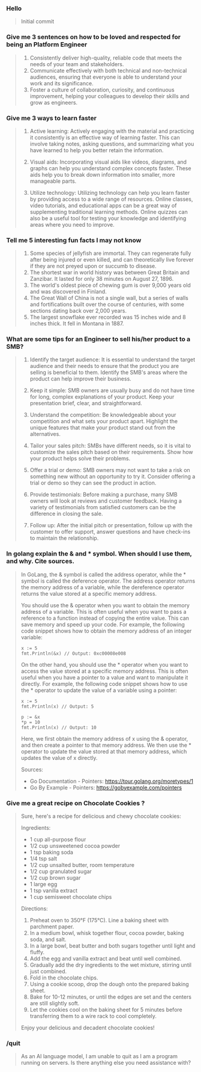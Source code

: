 ### Hello
> Initial commit
### Give me 3 sentences on how to be loved and respected for being an Platform Engineer

> 1. Consistently deliver high-quality, reliable code that meets the needs of your team and stakeholders.
> 2. Communicate effectively with both technical and non-technical audiences, ensuring that everyone is able to understand your work and its significance.
> 3. Foster a culture of collaboration, curiosity, and continuous improvement, helping your colleagues to develop their skills and grow as engineers.
### Give me 3 ways to learn faster

> 1. Active learning: Actively engaging with the material and practicing it consistently is an effective way of learning faster. This can involve taking notes, asking questions, and summarizing what you have learned to help you better retain the information.
> 
> 2. Visual aids: Incorporating visual aids like videos, diagrams, and graphs can help you understand complex concepts faster. These aids help you to break down information into smaller, more manageable parts.
> 
> 3. Utilize technology: Utilizing technology can help you learn faster by providing access to a wide range of resources. Online classes, video tutorials, and educational apps can be a great way of supplementing traditional learning methods. Online quizzes can also be a useful tool for testing your knowledge and identifying areas where you need to improve.
### Tell me 5 interesting fun facts I may not know

> 1. Some species of jellyfish are immortal. They can regenerate fully after being injured or even killed, and can theoretically live forever if they are not preyed upon or succumb to disease.
> 2. The shortest war in world history was between Great Britain and Zanzibar. It lasted for only 38 minutes on August 27, 1896.
> 3. The world's oldest piece of chewing gum is over 9,000 years old and was discovered in Finland.
> 4. The Great Wall of China is not a single wall, but a series of walls and fortifications built over the course of centuries, with some sections dating back over 2,000 years.
> 5. The largest snowflake ever recorded was 15 inches wide and 8 inches thick. It fell in Montana in 1887.
### What are some tips for an Engineer to sell his/her product to a SMB?

> 1. Identify the target audience: It is essential to understand the target audience and their needs to ensure that the product you are selling is beneficial to them. Identify the SMB's areas where the product can help improve their business.
> 
> 2. Keep it simple: SMB owners are usually busy and do not have time for long, complex explanations of your product. Keep your presentation brief, clear, and straightforward.
> 
> 3. Understand the competition: Be knowledgeable about your competition and what sets your product apart. Highlight the unique features that make your product stand out from the alternatives.
> 
> 4. Tailor your sales pitch: SMBs have different needs, so it is vital to customize the sales pitch based on their requirements. Show how your product helps solve their problems.
> 
> 5. Offer a trial or demo: SMB owners may not want to take a risk on something new without an opportunity to try it. Consider offering a trial or demo so they can see the product in action.
> 
> 6. Provide testimonials: Before making a purchase, many SMB owners will look at reviews and customer feedback. Having a variety of testimonials from satisfied customers can be the difference in closing the sale.
> 
> 7. Follow up: After the initial pitch or presentation, follow up with the customer to offer support, answer questions and have check-ins to maintain the relationship.
### In golang explain the & and * symbol. When should I use them, and why. Cite sources.

> In GoLang, the & symbol is called the address operator, while the * symbol is called the deference operator. The address operator returns the memory address of a variable, while the dereference operator returns the value stored at a specific memory address.
> 
> You should use the & operator when you want to obtain the memory address of a variable. This is often useful when you want to pass a reference to a function instead of copying the entire value. This can save memory and speed up your code. For example, the following code snippet shows how to obtain the memory address of an integer variable:
> 
> ```
> x := 5
> fmt.Println(&x) // Output: 0xc00008e008
> ```
> 
> On the other hand, you should use the * operator when you want to access the value stored at a specific memory address. This is often useful when you have a pointer to a value and want to manipulate it directly. For example, the following code snippet shows how to use the * operator to update the value of a variable using a pointer:
> 
> ```
> x := 5
> fmt.Println(x) // Output: 5
> 
> p := &x
> *p = 10
> fmt.Println(x) // Output: 10
> ```
> 
> Here, we first obtain the memory address of x using the & operator, and then create a pointer to that memory address. We then use the * operator to update the value stored at that memory address, which updates the value of x directly.
> 
> Sources:
> 
> - Go Documentation - Pointers: https://tour.golang.org/moretypes/1
> - Go By Example - Pointers: https://gobyexample.com/pointers
### Give me a great recipe on Chocolate Cookies ?

> Sure, here's a recipe for delicious and chewy chocolate cookies:
> 
> Ingredients:
> - 1 cup all-purpose flour
> - 1/2 cup unsweetened cocoa powder
> - 1 tsp baking soda
> - 1/4 tsp salt
> - 1/2 cup unsalted butter, room temperature
> - 1/2 cup granulated sugar
> - 1/2 cup brown sugar
> - 1 large egg
> - 1 tsp vanilla extract
> - 1 cup semisweet chocolate chips
> 
> Directions:
> 
> 1. Preheat oven to 350°F (175°C). Line a baking sheet with parchment paper.
> 2. In a medium bowl, whisk together flour, cocoa powder, baking soda, and salt.
> 3. In a large bowl, beat butter and both sugars together until light and fluffy.
> 4. Add the egg and vanilla extract and beat until well combined.
> 5. Gradually add the dry ingredients to the wet mixture, stirring until just combined.
> 6. Fold in the chocolate chips.
> 7. Using a cookie scoop, drop the dough onto the prepared baking sheet.
> 8. Bake for 10-12 minutes, or until the edges are set and the centers are still slightly soft.
> 9. Let the cookies cool on the baking sheet for 5 minutes before transferring them to a wire rack to cool completely.
> 
> Enjoy your delicious and decadent chocolate cookies!
### /quit

> As an AI language model, I am unable to quit as I am a program running on servers. Is there anything else you need assistance with?
